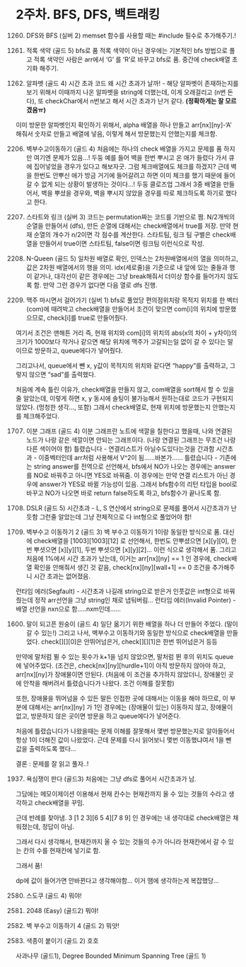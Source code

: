 # 2주차. BFS, DFS, 백트래킹
1260. DFS와 BFS (실버 2)
memset 함수를 사용할 때는  #include<cstring> 필수로 추가해주기.!


10026. 적록 색약 (골드 5)
bfs로 품
적록 색약이 아닌 경우에는 기본적인 bfs 방법으로 풀고
적록 색약인 사람은 arr에서 ‘G’ 를 ‘R’로 바꾸고 bfs로 품.
중간에 check배열 초기화 해주기. 

1987. 알파벳 (골드 4)
시간 초과 코드
왜 시간 초과가 날까! - 해당 알파벳이 존재하는지를 보기 위해서 이때까지 나온 알파벳을 string에 더했는데, 이게 오래걸리고 (n번 돈다), 또 checkChar에서 n번보고 해서 시간 초과가 난거 같다. **(정확하게는 잘 모르겠음ㅠ)**

이미 방문한 알파벳인지 확인하기 위해서, alpha 배열을 하나 만들고 arr[nx][ny]-‘A’ 해줘서 숫자로 만들고 배열에 넣음, 이렇게 해서 방문했는지 안했는지를 체크함.


2206. 벽부수고이동하기 (골드 4)
처음에는 하나의 check 배열을 가지고 문제를 품
하지만 여기엔 문제가 있음…! 두둥
예를 들어 벽을 한번 뿌시고 온 애가 들렀다 가서 큐에 집어넣었을 경우가 있다고 해보자굿. 그럼 체크배열에도 체크를 하겠지?
근데 벽을 한번도 안뿌신 애가 방금 거기에 들어갈려고 하면 이미 체크를 했기 때문에 들어갈 수 없게 되는 상황이 발생하는 것이다…! 두둥 클로즈업
그래서 3중 배열을 만들어서, 벽을 뿌셨을 경우와, 벽을 뿌시지 않았을 경우를 따로 체크하도록 하기로 했다고 한다.

14889. 스타트와 링크 (실버 3)
코드는 permutation짜는 코드를 기반으로 짬.
N/2개씩의 순열을 만들어서 (dfs), 만든 순열에 대해서는 check배열에서 true를 저장. 
만약 현재 순열의 개수가 n/2이면 각 점수를 계산한다.
스타트팀, 링크 팀 구별은 check배열을 만들어서 true이면 스타트팀, false이면 링크팀 이런식으로 작성.

9663. N-Queen (골드 5)
일차원 배열로 확인, 인덱스는 2차원배열에서의 열을 의미하고, 값은 2차원 배열에서의 행을 의미.
idx(세로줄)을 기준으로 내 앞에 있는 줄들과 행이 같거나, 대각선이 같은 경우에는 그냥 break해줘서 더이상 함수를 들어가지 않도록 함.
만약 그런 경우가 없다면 다음 열로 dfs 진행.


9205. 맥주 마시면서 걸어가기 (실버 1)
bfs로 풀었당
편의점위치랑 목적지 위치를 한 벡터(com)에 때려박고
check배열을 만들어서 조건이 맞으면 com[i]의 위치에 방문했으므로, check[i]를 true로 만들어줬다.

여기서 조건은 맨해튼 거리 즉, 현재 위치와 com[i]의 위치의 abs(x의 차이 + y차이)의 크기가 1000보다 작거나 같으면 해당 위치에 맥주가 고갈되는일 없이 갈 수 있다는 말이므로 방문하고, queue에다가 넣어줬다.

그리고나서, queue에서 뺀 x, y값이 목적지의 위치와 같다면 “happy”를 출력하고, 그렇지 않으면 “sad”를 출력했다.

처음에 계속 틀린 이유가, check배열을 만들지 않고, com배열을 sort해서 할 수 있을 줄 알았는데, 이렇게 하면 x, y 동시에 솔팅이 불가능해서 원하는대로 코드가 구현되지 않았다. (멍청한 생각…, 또함)
그래서 check배열로, 현재 위치에 방문했는지 안했는지를 체크해주었다.


1707. 이분 그래프 (골드 4)
이분 그래프란 노트에 색깔을 칠한다고 했을때, 나와 연결된 노드가 나랑 같은 색깔이면 안되는 그래프이다. (나랑 연결된 그래프는 무조건 나랑 다른 색이어야 함)
틀렸습니다 - 연결리스트가 아닐수도있다는것을 간과함
시간초과 - 이중벡터인데 arr처럼 사용해서 V^2이 됨……바본가……
틀렸습니다 - 기존에는 string answer를 전역으로 선언해서, bfs에서 NO가 나오는 경우에는 answer를 NO로 바꿔주고 아니면 YES로 바꿔줌.
이 경우에는 만약 연결 리스트가 아닌 경우에 answer가 YES로 바뀔 가능성이 있음. 그래서 bfs함수의 리턴 타입을 bool로 바꾸고 NO가 나오면 바로 return false하도록 하고, bfs함수가 끝나도록 함.


9019. DSLR (골드 5)
시간초과 - L, S 연산에서 string으로 문제를 풀어서 시간초과가 난듯함
그런줄 알았는데 그냥 전체적으로 다 int형으로 풀었어야 함!


14442. 벽부수고 이동하기 2 (골드 3)
벽 부수고 이동하기 1이랑 동일한 방식으로 품.
대신에 check배열을 [1003][1003][12] 로 선언해서, 한번도 안뿌셨으면 [x][y][0], 한번 뿌셧으면 [x][y][1], 두번 뿌셧으면 [x][y][2]… 이런 식으로 생각해서 품.
그리고 처음에 1%에서 시간 초과가 났는데, 이거는 arr[nx][ny] == 1 인 경우에, check배열 확인을 안해줘서 생긴 것 같음, check[nx][ny][wall+1] == 0 조건을 추가해주니 시간 초과는 없어졌음.

런타임 에러(Segfault) - 시간초과 나길래 string으로 받은거 인풋값은 int형으로 바꿔줬는데 정작 arr선언을 그냥 string인 채로 냅둬버림… 
런타임 에러(Invalid Pointer) - 배열 선언을 nxn으로 함…..nxm인데……


1600. 말이 되고픈 원숭이 (골드 4)
일단 옮기기 위한 배열을 하나 더 만들어 주었다. (말이 갈 수 있는!)
그리고 나서, 벽부수고 이동하기와 동일한 방식으로 check배열을 만들었다.
check[][][0]은 안뛰어넘은거, check[][][1]은 한번 뛰어넘은거 등등

만약에 말처럼 뛸 수 있는 횟수가 k+1을 넘지 않았으면, 말처럼 뛴 후의 위치도 queue에 넣어주었다. (조건은, check[nx][ny][hurdle+1]이 아직 방문하지 않아야 하고, arr[nx][ny]가 장애물이면 안된다. (처음에 이 조건을 추가하지 않았더니, 장애물인 곳에 안착을 해버려서 틀렸습니다가 나왔다. 조건 이해를 잘못함)

또한, 장애물을 뛰어넘을 수 있든 말든 인접한 곳에 대해서는 이동을 해야 하므로,
이 부분에 대해서는 arr[nx][ny] 가 1인 경우에는 (장애물이 있는) 이동하지 않고, 장애물이 없고, 방문하지 않은 곳이면 방문을 하고 queue에다가 넣어준다.

처음에 틀렸습니다가 나왔을때는 문제 이해를 잘못해서 몇번 방문했는지로 알아들어서 항상 1이 더해진 값이 나왔었다.
근데 문제를 다시 읽어보니 몇번 이동했냐여서 1을 뺀 값을 출력하도록 했다…

결론 : 문제를 잘 읽고 풀자..!


1937. 욕심쟁이 판다 (골드3)
처음에는 그냥 dfs로 풀어서 시간초과가 남.

그담에는 메모이제이션 이용해서 현재 칸수는 현재칸까지 올 수 있는 것들의 수라고 생각하고 check배열을 꾸밈.

근데 반례를 찾아냄. 3 [1 2 3][6 5 4][7 8 9] 인 경우에는 내 생각대로 check배열은 채워졌는데, 정답이 아님.

그래서 다시 생각해서, 현재칸까지 올 수 있는 것들의 수가 아니라 현재칸에서 갈 수 있는 칸의 수를 현재칸에 넣기로 함.

그래서 품!

dp에 값이 들어가면 안바뀐다고 생각해야함… 이거 땜에 생각하는게 복잡했당…


2580. 스도쿠 (골드 4)
뭐야!


12100. 2048 (Easy) (골드2)
뭐야!


16946. 벽 부수고 이동하기 4 (골드 2)
뭐얏!


17136. 색종이 붙이기 (골드 2)
호호

사과나무 (골드1), Degree Bounded Minimum Spanning Tree (골드 1)





